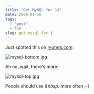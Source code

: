 ```yaml
---
title: "Get MySQL for 1$"
date: 2008-01-16
tags: 
  - "post"
  - fun
slug: get-mysql-for-1
---
```


Just spotted this on [reuters.com](http://www.reuters.com/article/mergersNews/%3Cbr%3E%3C/a%3EidUSWNAS661820080116):

![mysql-bottom.jpg](/assets/images/movable-type-blog-archives/mysql-bottom.jpg)

Ah no..wait, there's more:

![mysql-top.jpg](/assets/images/movable-type-blog-archives/mysql-top.jpg)

People should use _&amp;nbsp;_ more often ;-)
